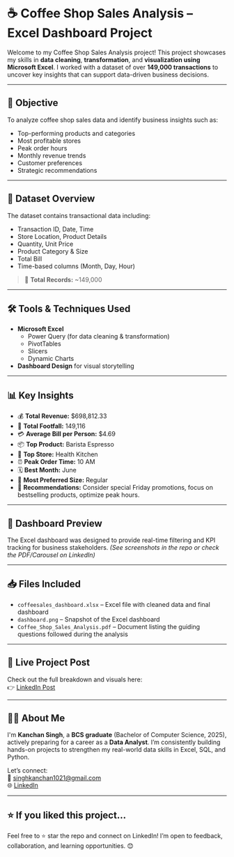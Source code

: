 # ☕ Coffee Shop Sales Analysis – Excel Dashboard Project

Welcome to my Coffee Shop Sales Analysis project! This project showcases my skills in **data cleaning**, **transformation**, and **visualization using Microsoft Excel**. I worked with a dataset of over **149,000 transactions** to uncover key insights that can support data-driven business decisions.

---

## 📌 Objective

To analyze coffee shop sales data and identify business insights such as:
- Top-performing products and categories
- Most profitable stores
- Peak order hours
- Monthly revenue trends
- Customer preferences
- Strategic recommendations

---

## 📁 Dataset Overview

The dataset contains transactional data including:
- Transaction ID, Date, Time  
- Store Location, Product Details  
- Quantity, Unit Price  
- Product Category & Size  
- Total Bill  
- Time-based columns (Month, Day, Hour)

> 🔢 **Total Records:** ~149,000  

---

## 🛠 Tools & Techniques Used

- **Microsoft Excel**
  - Power Query (for data cleaning & transformation)
  - PivotTables
  - Slicers
  - Dynamic Charts
- **Dashboard Design** for visual storytelling

---

## 📊 Key Insights

- 💰 **Total Revenue:** $698,812.33  
- 👥 **Total Footfall:** 149,116  
- 💳 **Average Bill per Person:** $4.69  
- 📦 **Top Product:** Barista Espresso  
- 🏬 **Top Store:** Health Kitchen  
- ⏰ **Peak Order Time:** 10 AM  
- 🗓 **Best Month:** June  
- 🧾 **Most Preferred Size:** Regular  
- 🧠 **Recommendations:** Consider special Friday promotions, focus on bestselling products, optimize peak hours.

---

## 📸 Dashboard Preview

The Excel dashboard was designed to provide real-time filtering and KPI tracking for business stakeholders. *(See screenshots in the repo or check the PDF/Carousel on LinkedIn)*

---

## 📥 Files Included

- `coffeesales_dashboard.xlsx` – Excel file with cleaned data and final dashboard  
- `dashboard.png` – Snapshot of the Excel dashboard  
- `Coffee_Shop_Sales_Analysis.pdf` – Document listing the guiding questions followed during the analysis
---

## 🔗 Live Project Post

Check out the full breakdown and visuals here:  
👉 [LinkedIn Post](https://www.linkedin.com/posts/kanchansinghofficial_coffee-shop-sales-analysis-activity-7342913591198507008-E-6T?utm_source=share&utm_medium=member_desktop&rcm=ACoAADKQxJgBRFp633bJ0lfnA4VWw45AVJMKdSI)

---

## 🙋‍♀️ About Me

I'm **Kanchan Singh**, a **BCS graduate** (Bachelor of Computer Science, 2025), actively preparing for a career as a **Data Analyst**. I’m consistently building hands-on projects to strengthen my real-world data skills in Excel, SQL, and Python.

Let’s connect:  
📧 singhkanchan1021@gmail.com  
🌐 [LinkedIn](https://www.linkedin.com/in/kanchansinghofficial)

---

## ⭐ If you liked this project...

Feel free to ⭐ star the repo and connect on LinkedIn! I’m open to feedback, collaboration, and learning opportunities. 😊
